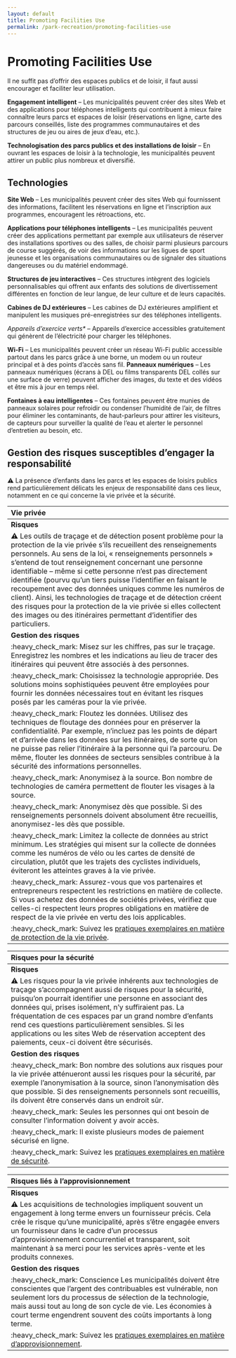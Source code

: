 ```yaml
---
layout: default
title: Promoting Facilities Use
permalink: /park-recreation/promoting-facilities-use
---
```


# Promoting Facilities Use

Il ne suffit pas d’offrir des espaces publics et de loisir, il faut aussi encourager et faciliter leur utilisation.

**Engagement intelligent** – Les municipalités peuvent créer des sites Web et des applications pour téléphones intelligents qui contribuent à mieux faire connaître leurs parcs et espaces de loisir \(réservations en ligne, carte des parcours conseillés, liste des programmes communautaires et des structures de jeu ou aires de jeux d’eau, etc.\).

**Technologisation des parcs publics et des installations de loisir** – En ouvrant les espaces de loisir à la technologie, les municipalités peuvent attirer un public plus nombreux et diversifié.

## Technologies

**Site Web** – Les municipalités peuvent créer des sites Web qui fournissent des informations, facilitent les réservations en ligne et l’inscription aux programmes, encouragent les rétroactions, etc.

**Applications pour téléphones intelligents** – Les municipalités peuvent créer des applications permettant par exemple aux utilisateurs de réserver des installations sportives ou des salles, de choisir parmi plusieurs parcours de course suggérés, de voir des informations sur les ligues de sport jeunesse et les organisations communautaires ou de signaler des situations dangereuses ou du matériel endommagé.

**Structures de jeu interactives** – Ces structures intègrent des logiciels personnalisables qui offrent aux enfants des solutions de divertissement différentes en fonction de leur langue, de leur culture et de leurs capacités.

**Cabines de DJ extérieures** – Les cabines de DJ extérieures amplifient et manipulent les musiques pré-enregistrées sur des téléphones intelligents.

_Appareils d’exercice verts\*_ – Appareils d’exercice accessibles gratuitement qui génèrent de l’électricité pour charger les téléphones.

**Wi-Fi** – Les municipalités peuvent créer un réseau Wi-Fi public accessible partout dans les parcs grâce à une borne, un modem ou un routeur principal et à des points d’accès sans fil. **Panneaux numériques** – Les panneaux numériques \(écrans à DEL ou films transparents DEL collés sur une surface de verre\) peuvent afficher des images, du texte et des vidéos et être mis à jour en temps réel.

**Fontaines à eau intelligentes** – Ces fontaines peuvent être munies de panneaux solaires pour refroidir ou condenser l’humidité de l’air, de filtres pour éliminer les contaminants, de haut-parleurs pour attirer les visiteurs, de capteurs pour surveiller la qualité de l’eau et alerter le personnel d’entretien au besoin, etc.

## Gestion des risques susceptibles d’engager la responsabilité

:warning: La présence d’enfants dans les parcs et les espaces de loisirs publics rend particulièrement délicats les enjeux de responsabilité dans ces lieux, notamment en ce qui concerne la vie privée et la sécurité.

| Vie privée |
| :--- |
| **Risques** |
| :warning: Les outils de traçage et de détection posent problème pour la protection de la vie privée s’ils recueillent des renseignements personnels. Au sens de la loi, « renseignements personnels » s’entend de tout renseignement concernant une personne identifiable – même si cette personne n’est pas directement identifiée \(pourvu qu’un tiers puisse l’identifier en faisant le recoupement avec des données uniques comme les numéros de client\). Ainsi, les technologies de traçage et de détection créent des risques pour la protection de la vie privée si elles collectent des images ou des itinéraires permettant d’identifier des particuliers. |
| **Gestion des risques** |
| :heavy\_check\_mark: Misez sur les chiffres, pas sur le traçage. Enregistrez les nombres et les indications au lieu de tracer des itinéraires qui peuvent être associés à des personnes. |
| :heavy\_check\_mark: Choisissez la technologie appropriée. Des solutions moins sophistiquées peuvent être employées pour fournir les données nécessaires tout en évitant les risques posés par les caméras pour la vie privée. |
| :heavy\_check\_mark: Floutez les données. Utilisez des techniques de floutage des données pour en préserver la confidentialité. Par exemple, n’incluez pas les points de départ et d’arrivée dans les données sur les itinéraires, de sorte qu’on ne puisse pas relier l’itinéraire à la personne qui l’a parcouru. De même, flouter les données de secteurs sensibles contribue à la sécurité des informations personnelles. |
| :heavy\_check\_mark: Anonymisez à la source. Bon nombre de technologies de caméra permettent de flouter les visages à la source. |
| :heavy\_check\_mark: Anonymisez dès que possible. Si des renseignements personnels doivent absolument être recueillis, anonymisez-les dès que possible. |
| :heavy\_check\_mark: Limitez la collecte de données au strict minimum. Les stratégies qui misent sur la collecte de données comme les numéros de vélo ou les cartes de densité de circulation, plutôt que les trajets des cyclistes individuels, éviteront les atteintes graves à la vie privée. |
| :heavy\_check\_mark: Assurez-vous que vos partenaires et entrepreneurs respectent les restrictions en matière de collecte. Si vous achetez des données de sociétés privées, vérifiez que celles-ci respectent leurs propres obligations en matière de respect de la vie privée en vertu des lois applicables. |
| :heavy\_check\_mark: Suivez les [pratiques exemplaires en matière de protection de la vie privée](https://cippic-ca.github.io/SmartCityToolkit/privacy.html). |

| Risques pour la sécurité |
| :--- |
| **Risques** |
| :warning: Les risques pour la vie privée inhérents aux technologies de traçage s’accompagnent aussi de risques pour la sécurité, puisqu’on pourrait identifier une personne en associant des données qui, prises isolément, n’y suffiraient pas. La fréquentation de ces espaces par un grand nombre d’enfants rend ces questions particulièrement sensibles. Si les applications ou les sites Web de réservation acceptent des paiements, ceux-ci doivent être sécurisés. |
| **Gestion des risques** |
| :heavy\_check\_mark: Bon nombre des solutions aux risques pour la vie privée atténueront aussi les risques pour la sécurité, par exemple l’anonymisation à la source, sinon l’anonymisation dès que possible. Si des renseignements personnels sont recueillis, ils doivent être conservés dans un endroit sûr. |
| :heavy\_check\_mark: Seules les personnes qui ont besoin de consulter l’information doivent y avoir accès. |
| :heavy\_check\_mark: Il existe plusieurs modes de paiement sécurisé en ligne. |
| :heavy\_check\_mark: Suivez les [pratiques exemplaires en matière de sécurité](https://cippic-ca.github.io/SmartCityToolkit/security.html). |

| Risques liés à l’approvisionnement |
| :--- |
| **Risques** |
| :warning: Les acquisitions de technologies impliquent souvent un engagement à long terme envers un fournisseur précis. Cela crée le risque qu’une municipalité, après s’être engagée envers un fournisseur dans le cadre d’un processus d’approvisionnement concurrentiel et transparent, soit maintenant à sa merci pour les services après-vente et les produits connexes. |
| **Gestion des risques** |
| :heavy\_check\_mark: Conscience Les municipalités doivent être conscientes que l’argent des contribuables est vulnérable, non seulement lors du processus de sélection de la technologie, mais aussi tout au long de son cycle de vie. Les économies à court terme engendrent souvent des coûts importants à long terme. |
| :heavy\_check\_mark: Suivez les [pratiques exemplaires en matière d’approvisionnement](https://cippic-ca.github.io/SmartCityToolkit/procurement.html). |

